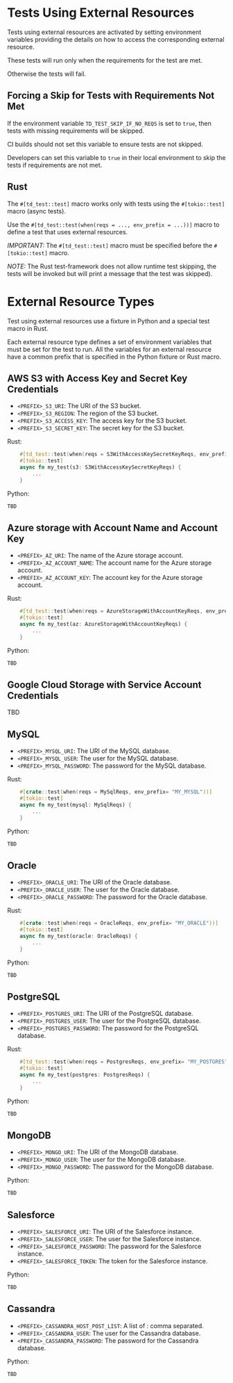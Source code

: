 <!--
Copyright 2025 Tabs Data Inc.
-->

# Tests Using External Resources

Tests using external resources are activated by setting environment variables 
providing the details on how to access the corresponding external resource.

These tests will run only when the requirements for the test are met. 

Otherwise the tests will fail.

## Forcing a Skip for Tests with Requirements Not Met

If the environment variable `TD_TEST_SKIP_IF_NO_REQS` is set to `true`, then tests with missing requirements 
will be skipped.

CI builds should not set this variable to ensure tests are not skipped.

Developers can set this variable to `true` in their local environment to skip the tests if requirements are not met.

## Rust

The `#[td_test::test]` macro works only with tests using the `#[tokio::test]` macro (async tests).

Use the `#[td_test::test(when(reqs = ..., env_prefix = ...))]` macro to define a test that uses 
external resources.

*IMPORTANT:* The `#[td_test::test]` macro must be specified before the `#[tokio::test]` macro.

*NOTE:* The Rust test-framework does not allow runtime test skipping, the tests
will be invoked but will print a message that the test was skipped).

# External Resource Types

Test using external resources use a fixture in Python and a special test macro in Rust.

Each external resource type defines a set of environment variables that must be set for the test
to run. All the variables for an external resource have a common prefix that is specified in the 
Python fixture or Rust macro.

## AWS S3 with Access Key and Secret Key Credentials

* `<PREFIX>_S3_URI`: The URI of the S3 bucket.
* `<PREFIX>_S3_REGION`: The region of the S3 bucket.
* `<PREFIX>_S3_ACCESS_KEY`: The access key for the S3 bucket.
* `<PREFIX>_S3_SECRET_KEY`: The secret key for the S3 bucket.

Rust:
```rust
    #[td_test::test(when(reqs = S3WithAccessKeySecretKeyReqs, env_prefix= "MY_S3"))]
    #[tokio::test]
    async fn my_test(s3: S3WithAccessKeySecretKeyReqs) {
        ...
    }
```

Python:
```python
TBD
```

## Azure storage with Account Name and Account Key

* `<PREFIX>_AZ_URI`: The name of the Azure storage account.
* `<PREFIX>_AZ_ACCOUNT_NAME`: The account name for the Azure storage account.
* `<PREFIX>_AZ_ACCOUNT_KEY`: The account key for the Azure storage account.

Rust:
```rust
    #[td_test::test(when(reqs = AzureStorageWithAccountKeyReqs, env_prefix= "MY_AZ"))]
    #[tokio::test]
    async fn my_test(az: AzureStorageWithAccountKeyReqs) {
        ...
    }
```

Python:
```python
TBD
```

## Google Cloud Storage with Service Account Credentials

TBD

## MySQL

* `<PREFIX>_MYSQL_URI`: The URI of the MySQL database.
* `<PREFIX>_MYSQL_USER`: The user for the MySQL database.
* `<PREFIX>_MYSQL_PASSWORD`: The password for the MySQL database.

Rust:
```rust
    #[crate::test(when(reqs = MySqlReqs, env_prefix= "MY_MYSQL"))]
    #[tokio::test]
    async fn my_test(mysql: MySqlReqs) {
        ...
    }
```

Python:
```python
TBD
```

## Oracle

* `<PREFIX>_ORACLE_URI`: The URI of the Oracle database.
* `<PREFIX>_ORACLE_USER`: The user for the Oracle database.
* `<PREFIX>_ORACLE_PASSWORD`: The password for the Oracle database.

Rust:
```rust
    #[crate::test(when(reqs = OracleReqs, env_prefix= "MY_ORACLE"))]
    #[tokio::test]
    async fn my_test(oracle: OracleReqs) {
        ...
    }
```

Python:
```python
TBD
```

## PostgreSQL

* `<PREFIX>_POSTGRES_URI`: The URI of the PostgreSQL database.
* `<PREFIX>_POSTGRES_USER`: The user for the PostgreSQL database.
* `<PREFIX>_POSTGRES_PASSWORD`: The password for the PostgreSQL database.

Rust:
```rust
    #[td_test::test(when(reqs = PostgresReqs, env_prefix= "MY_POSTGRES"))]
    #[tokio::test]
    async fn my_test(postgres: PostgresReqs) {
        ...
    }
```

Python:
```python
TBD
```

## MongoDB

* `<PREFIX>_MONGO_URI`: The URI of the MongoDB database.
* `<PREFIX>_MONGO_USER`: The user for the MongoDB database.
* `<PREFIX>_MONGO_PASSWORD`: The password for the MongoDB database.

Python:
```python
TBD
```

## Salesforce

* `<PREFIX>_SALESFORCE_URI`: The URI of the Salesforce instance.
* `<PREFIX>_SALESFORCE_USER`: The user for the Salesforce instance.
* `<PREFIX>_SALESFORCE_PASSWORD`: The password for the Salesforce instance.
* `<PREFIX>_SALESFORCE_TOKEN`: The token for the Salesforce instance.

Python:
```python
TBD
```

## Cassandra

* `<PREFIX>_CASSANDRA_HOST_POST_LIST`: A list of <HOST>:<PORTS> comma separated.
* `<PREFIX>_CASSANDRA_USER`: The user for the Cassandra database.
* `<PREFIX>_CASSANDRA_PASSWORD`: The password for the Cassandra database.

Python:
```python
TBD
```
